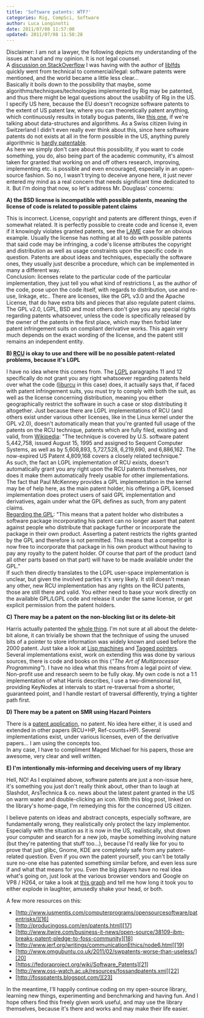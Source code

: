```yaml
---
title: 'Software patents: WTF?'
categories: Rig, CompSci, Software
author: Luca Longinotti
date: 2011/07/08 11:57:00
updated: 2011/07/08 11:58:28
---
```

Disclaimer: I am not a lawyer, the following depicts my understanding of the issues at hand and my opinion.
It is not legal counsel.  
A [discussion on StackOverflow][1] I was having with the author of [liblfds][2] quickly went from technical
to commercial/legal: software patents were mentioned, and the world became a little less clear...  
Basically it boils down to the possibility that maybe, some algorithms/techniques/technologies implemented
by Rig may be patented, and thus there might be legal questions about the usability of Rig in the US.
I specify US here, because the EU doesn't recognize software patents to the extent of US patent law, where
you can theoretically patent anything, which continuously results in totally bogus patents, like [this one][3],
if we're talking about data-structures and algorithms. As a Swiss citizen living in Switzerland I didn't even
really ever think about this, since here software patents do not exists at all in the form possible in the US,
anything purely algorithmic is [hardly patentable][4].  
As here we simply don't care about this possibility, if you want to code something, you do, also being part
of the academic community, it's almost taken for granted that working on and off others research, improving,
implementing etc. is possible and even encouraged, especially in an open-source fashion. So no, I wasn't
trying to deceive anyone here, it just never entered my mind as a real concern that needs significant time
dedicated to it. But I'm doing that now, so let's address Mr. Douglass' concerns:

**A) the BSD license is incompatible with possible patents, meaning the license of code is related to possible
patent claims**

This is incorrect. License, copyright and patents are different things, even if somewhat related. It is
perfectly possible to create code and license it, even if it knowingly violates granted patents, see the
[LAME][5] case for an obvious example. Usually the license has nothing at all to do with possible patents
that said code may be infringing, a code's license attributes the copyright and distribution as well as usage
constraints upon the specific code in question. Patents are about ideas and techniques, especially the software
ones, they usually just describe a procedure, which can be implemented in many a different way.  
Conclusion: licenses relate to the particular code of the particular implementation, they just tell you what
kind of restrictions I, as the author of the code, pose upon the code itself, with regards to distribution,
use and re-use, linkage, etc.. There are licenses, like the GPL v3.0 and the Apache License, that do have
extra bits and pieces that also regulate patent claims. The GPL v2.0, LGPL, BSD and most others don't give
you any special rights regarding patents whatsoever, unless the code is specifically released by the owner
of the patents in the first place, which may then forbid later patent infringement suits on compliant
derivative works. This again very much depends on the exact wording of the license, and the patent still
remains an independent entity.

**B) [RCU][6] is okay to use and there will be no possible patent-related problems, because it's LGPL**

I have no idea where this comes from. The [LGPL][7] paragraphs 11 and 12 specifically do not grant you any
right whatsoever regarding patents held over what the code ([liburcu][8] in this case) does, it actually says
that, if faced with patent infringement suits, you must try to comply with both the suit, as well as the
license concerning distribution, meaning you either geographically restrict the software in such a case or
stop distributing it altogether. Just because there are LGPL implementations of RCU (and others exist under
various other licenses, like in the Linux kernel under the GPL v2.0), doesn't automatically mean that you're
granted full usage of the patents on the RCU technique, patents which are fully filed, existing and valid,
from [Wikipedia][9]: "The technique is covered by U.S. software patent 5,442,758, issued August 15, 1995
and assigned to Sequent Computer Systems, as well as by 5,608,893, 5,727,528, 6,219,690, and 6,886,162.
The now-expired US Patent 4,809,168 covers a closely related technique."  
As such, the fact an LGPL implementation of RCU exists, doesn't automatically grant you any right upon the
RCU patents themselves, nor does it make them automatically freely usable for other implementations.  
The fact that Paul McKenney provides a GPL implementation in the kernel may be of help here, as the main
patent holder, his offering a GPL licensed implementation does protect users of said GPL implementation
and derivatives, again under what the GPL defines as such, from any patent claims.  
[Regarding the GPL][10]: "This means that a patent holder who distributes a software package incorporating
his patent can no longer assert that patent against people who distribute that package further or incorporate
the package in their own product. Asserting a patent restricts the rights granted by the GPL and therefore
is not permitted. This means that a competitor is now free to incorporate that package in his own product
without having to pay any royalty to the patent holder. Of course that part of the product (and all other
parts based on that part) will have to be made available under the GPL."  
If such then directly translates to the LGPL user-space implementation is unclear, but given the involved
parties it's very likely. It still doesn't mean any other, new RCU implementation has any rights on the
RCU patents, those are still there and valid. You either need to base your work directly on the available
GPL/LGPL code and release it under the same license, or get explicit permission from the patent holders.

**C) There may be a patent on the non-blocking list or its delete-bit**

Harris actually patented the [whole thing][11]. I'm not sure at all about the delete-bit alone, it can
trivially be shown that the technique of using the unused bits of a pointer to store information  was
widely known and used before the 2000 patent. Just take a look at [Lisp machines][12] and
[Tagged pointers][13]. Several implementations exist, work on extending this was done by various sources,
there is code and books on this (*"The Art of Multiprocessor Programming"*). I have no idea what this means
from a legal point of view. Non-profit use and research seem to be fully okay. My own code is not a 1:1
implementation of what Harris describes, I use a two-dimensional list, providing KeyNodes at intervals
to start re-traversal from a shorter, guaranteed point, and I handle restart of traversal differently,
trying a tighter path first.

**D) There may be a patent on SMR using Hazard Pointers**

There is a [patent application][14], no patent. No idea here either, it is used and extended in other papers
(RCU+HP, Ref-counts+HP). Several implementations exist, under various licenses, even of the derivative
papers... I am using the concepts too.  
In any case, I have to compliment Maged Michael for his papers, those are awesome, very clear and well written.

**E) I'm intentionally mis-informing and deceiving users of my library**

Hell, NO! As I explained above, software patents are just a non-issue here, it's something you just don't
really think about, other than to laugh at Slashdot, ArsTechnica & co. news about the latest patent granted
in the US on warm water and double-clicking an icon. With this blog post, linked on the library's home-page,
I'm remedying this for the concerned US citizen.

I believe patents on ideas and abstract concepts, especially software, are fundamentally wrong, they
realistically only protect the lazy implementor. Especially with the situation as it is now in the US,
realistically, shut down your computer and search for a new job, maybe something involving nature (but
they're patenting that stuff too...), because I'd really like for you to prove that just glibc, Gnome,
KDE are completely safe from any patent-related question. Even if you own the patent yourself, you can't
be totally sure no-one else has patented something similar before, and even less sure if and what that
means for you. Even the big players have no real idea what's going on, just look at the various browser
vendors and Google on VP8 / H264, or take a look at [this graph][15] and tell me how long it took you to
either explode in laughter, amusedly shake your head, or both.

A few more resources on this:

* [http://www.iusmentis.com/computerprograms/opensourcesoftware/patentrisks/][16]
* [http://producingoss.com/en/patents.html][17]
* [http://www.itwire.com/business-it-news/open-source/38109-ibm-breaks-patent-pledge-to-foss-community][18]
* [http://www.jerf.org/writings/communicationEthics/node6.html][19]
* [http://www.omgubuntu.co.uk/2011/02/swpatents-worse-than-useless/][20]
* [https://fedoraproject.org/wiki/Software_Patents][21]
* [http://www.oss-watch.ac.uk/resources/fossandpatents.xml][22]
* [http://fosspatents.blogspot.com/][23]

In the meantime, I'll happily continue coding on my open-source library, learning new things, experimenting
and benchmarking and having fun. And I hope others find this freely given work useful, and may use the library
themselves, because it's there and works and may make their life easier.

[1]: http://stackoverflow.com/questions/6572714/lock-free-algorithm-library "SO Lock-Free Library"
[2]: http://www.liblfds.org/ "liblfds"
[3]: http://slashdot.org/story/06/11/23/1546218/LSI-Patents-the-Doubly-Linked-List "Doubly-linked-list patent"
[4]: http://www.patentlaw.ch/?sub_id=64&leng=0 "Swiss Patent Law"
[5]: https://secure.wikimedia.org/wikipedia/en/wiki/LAME#Patents_and_legal_issues "LAME MP3 Encoder patent issues"
[6]: https://secure.wikimedia.org/wikipedia/en/wiki/Read-copy-update "Read-Copy-Update"
[7]: http://www.gnu.org/licenses/lgpl-2.1.html "LGPL-2.1"
[8]: http://lttng.org/urcu "liburcu"
[9]: https://secure.wikimedia.org/wikipedia/en/wiki/Read-copy-update#Patents "Some RCU patents"
[10]: http://www.iusmentis.com/computerprograms/opensourcesoftware/patentrisks/ "Patent Risks"
[11]: http://www.google.com/patents?id=AfR6AAAAEBAJ&printsec=abstract#v=onepage&q&f=false "Harris Linked-List patent"
[12]: https://secure.wikimedia.org/wikipedia/en/wiki/Lisp_machine "Lisp Machines"
[13]: https://secure.wikimedia.org/wikipedia/en/wiki/Tagged_pointer "Tagged Pointers"
[14]: http://www.google.com/patents?id=KCqWAAAAEBAJ&printsec=abstract#v=onepage&q&f=false "Hazard Pointers patent application"
[15]: http://bits.blogs.nytimes.com/2010/03/04/an-explosion-of-mobile-patent-lawsuits/ "Explosion of Mobile Patent Lawsuits"
[16]: http://www.iusmentis.com/computerprograms/opensourcesoftware/patentrisks/ "Quick overview of patent risks"
[17]: http://producingoss.com/en/patents.html "Patents Arms Race"
[18]: http://www.itwire.com/business-it-news/open-source/38109-ibm-breaks-patent-pledge-to-foss-community "Even patent guarantees are no such"
[19]: http://www.jerf.org/writings/communicationEthics/node6.html "Software and Software Patents"
[20]: http://www.omgubuntu.co.uk/2011/02/swpatents-worse-than-useless/ "Software patents worse than useless"
[21]: https://fedoraproject.org/wiki/Software_Patents "Fedora on Software Patents"
[22]: http://www.oss-watch.ac.uk/resources/fossandpatents.xml "FOSS and Patents"
[23]: http://fosspatents.blogspot.com/ "FOSS Patents Blog"
